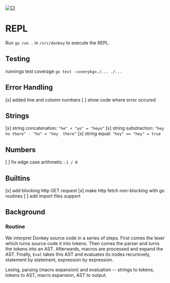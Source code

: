 [![CI](https://github.com/drdreo/donkey-script/actions/workflows/go.yml/badge.svg)](https://github.com/drdreo/donkey-script/actions/workflows/go.yml)

# REPL
Run `go run .` in `/src/donkey` to execute the REPL.

## Testing
runnings test coverage
`go test -coverpkg=./... ./...`


## Error Handling

[x] added line and column numbers
[ ] show code where error occured

## Strings

[x] string concatenation:   `"he" + "yo" = "heyo"`
[x] string substraction:    `"hey ho there" - "ho" = "hey  there"`
[x] string equal:           `"hey" == "hey" = true`

## Numbers

[ ] fix edge case arithmetic : `1 / 0`


## Builtins
[x] add blocking http GET request
[x] make http fetch non-blocking with go routines
[ ] add import files support


## Background

### Routine
We interpret Donkey source code in a series of steps.
First comes the lexer which turns source code it into tokens.
Then comes the parser and turns the tokens into an AST.
Afterwards, macros are processed and expand the AST.
Finally, `Eval` takes this AST and evaluates its nodes recursively, statement by statement, expression by expression.

Lexing, parsing (macro expansion) and evaluation -- strings to tokens, tokens to AST, macro expansion, AST to output.
